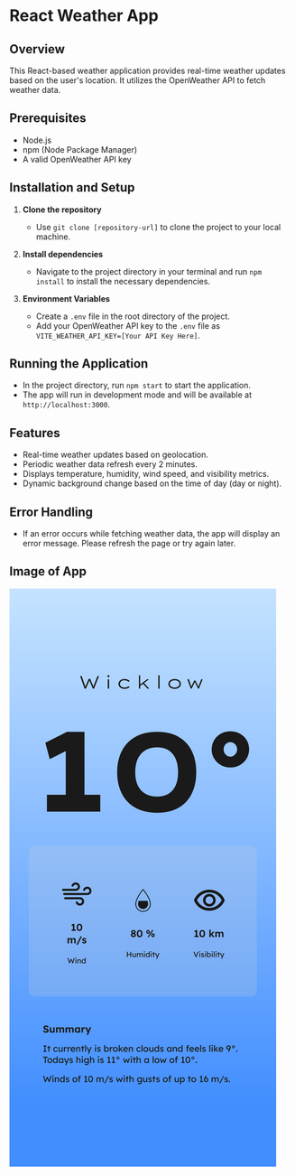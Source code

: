 

# React Weather App

## Overview
This React-based weather application provides real-time weather updates based on the user's location. It utilizes the OpenWeather API to fetch weather data.



## Prerequisites
- Node.js
- npm (Node Package Manager)
- A valid OpenWeather API key

## Installation and Setup
1. **Clone the repository**
   - Use `git clone [repository-url]` to clone the project to your local machine.

2. **Install dependencies**
   - Navigate to the project directory in your terminal and run `npm install` to install the necessary dependencies.

3. **Environment Variables**
   - Create a `.env` file in the root directory of the project.
   - Add your OpenWeather API key to the `.env` file as `VITE_WEATHER_API_KEY=[Your API Key Here]`.

## Running the Application
- In the project directory, run `npm start` to start the application.
- The app will run in development mode and will be available at `http://localhost:3000`.

## Features
- Real-time weather updates based on geolocation.
- Periodic weather data refresh every 2 minutes.
- Displays temperature, humidity, wind speed, and visibility metrics.
- Dynamic background change based on the time of day (day or night).

## Error Handling
- If an error occurs while fetching weather data, the app will display an error message. Please refresh the page or try again later.


## Image of App
![Weather App Screenshot](/public/ScreenShot.png)